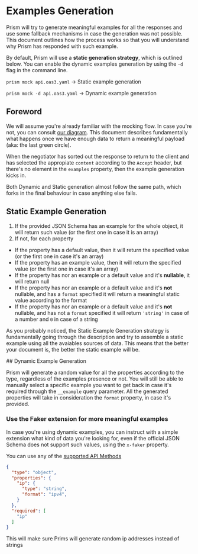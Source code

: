 # Examples Generation

Prism will try to generate meaningful examples for all the responses and use some fallback mechanisms in case the generation was not possible. This document outlines how the process works so that you will understand why Prism has responded with such example.

By default, Prism will use a **static generation strategy**, which is outlined below. You can enable the dynamic examples generation by using the `-d` flag in the command line.

`prism mock api.oas3.yaml` -> Static example generation

`prism mock -d api.oas3.yaml` -> Dynamic example generation

## Foreword

We will assume you're already familiar with the mocking flow. In case you're not, you can consult [our diagram][diagram]. This document describes fundamentally what happens once we have enough data to return a meaningful payload (aka: the last green circle).

When the negotiator has sorted out the response to return to the client and has selected the appropiate `content` according to the `Accept` header, but there's no element in the `examples` property, then the example generation kicks in.

Both Dynamic and Static generation almost follow the same path, which forks in the final behaviour in case anything else fails.

## Static Example Generation

1. If the provided JSON Schema has an example for the whole object, it will return such value (or the first one in case it is an array)
2. If not, for each property
  * If the property has a default value, then it will return the specified value (or the first one in case it's an array)
  * If the property has an example value, then it will return the specified value (or the first one in case it's an array)
  * If the property has nor an example or a default value and it's **nullable**, it will return null
  * If the property has nor an example or a default value and it's **not** nullable, and has a `format` specified it will return a meaningful static value according to the format
  * If the property has nor an example or a default value and it's **not** nullable, and has not a `format` specified it will return `'string'` in case of a number and `0` in case of a string

As you probably noticed, the Static Example Generation strategy is fundamentally going through the description and try to assemble a static example using all the avaiables sources of data. This means that the better your document is, the better the static example will be.

## Dynamic Example Generation

Prism will generate a random value for all the properties according to the type, regardless of the examples presence or not. You will still be able to manually select a specific example you want to get back in case it's required through the `__example` query parameter. All the generated properties will take in consideration the `format` property, in case it's provided.

### Use the Faker extension for more meaningful examples

In case you're using dynamic examples, you can instruct with a simple extension what kind of data you're looking for, even if the official JSON Schema does not support such values, using the `x-faker` property.

You can use any of the [supported API Methods][fakerjs]

```json
{
  "type": "object",
  "properties": {
    "ip": {
      "type": "string",
      "format": "ipv4",
    }
  },
  "required": [
    "ip"
  ]
}
```

This will make sure Prims will generate random ip addresses instead of strings

[diagram]: ./packages/http/docs/images/mock-server-dfd.png
[fakerjs]: https://github.com/marak/Faker.js/
